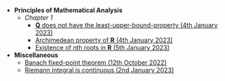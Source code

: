 - **Principles of Mathematical Analysis**
  - *Chapter 1*
    - [**Q** does not have the least-upper-bound-property (4th January 2023)](https://lew98.github.io/Q_does_not_have_the_least_upper_bound_property.pdf)
    - [Archimedean property of **R** (4th January 2023)](https://lew98.github.io/Archimedean_property_of_R.pdf)
    - [Existence of *n*th roots in **R** (5th January 2023)](https://lew98.github.io/Existence_of_nth_roots_in_R.pdf)
- **Miscellaneous**
  - [Banach fixed-point theorem (12th October 2022)](https://lew98.github.io/Banach_fixed_point_theorem.pdf)
  - [Riemann integral is continuous (2nd January 2023)](https://lew98.github.io/Riemann_integral_is_continuous.pdf)